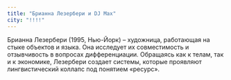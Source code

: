 ```yaml
---
title: "Брианна Лезербери и DJ Max"
city: "!!!!"
---
```


Брианна Лезербери (1995, Нью-Йорк) – художница, работающая на стыке объектов и языка. Она исследует их совместимость и отзывчивость в вопросах дифференциации. Обращаясь как к телам, так и к экономике, Лезербери создает системы, которые проявляют лингвистический коллапс под понятием «ресурс».
